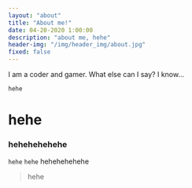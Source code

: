 ```yaml
---
layout: "about"
title: "About me!"
date: 04-20-2020 1:00:00
description: "about me, hehe"
header-img: "/img/header_img/about.jpg"
fixed: false
---
```



I am a coder and gamer. What else can I say?
I know...
```shell
hehe
```
# hehe
### hehehehehehe
```hehe```
`hehe`
hehehehehehe
> hehe

